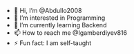- 👋 Hi, I’m @Abdullo2008
- 👀 I’m interested in Programming
- 🌱 I’m currently learning Backend
- 📫 How to reach me @Igamberdiyev816 
- ⚡ Fun fact: I am self-taught

<!---
Abdullo2008/Abdullo2008 is a ✨ special ✨ repository because its `README.md` (this file) appears on your GitHub profile.
You can click the Preview link to take a look at your changes.
--->
